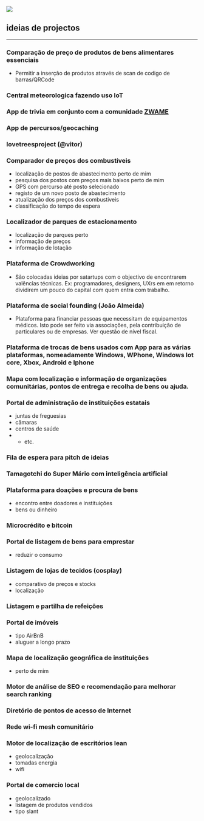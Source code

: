 ![](porumacausa-cover.png)




## ideias de projectos
---




### Comparação de preço de produtos de bens alimentares essenciais

- Permitir a inserção de produtos através de scan de codigo de barras/QRCode




### Central meteorologica fazendo uso IoT




### App de trivia em conjunto com a comunidade [ZWAME](https://github.com/zwamedevelopment)




### App de percursos/geocaching




### lovetreesproject (@vitor)




### Comparador de preços dos combustiveis
- localização de postos de abastecimento perto de mim
- pesquisa dos postos com preços mais baixos perto de mim
- GPS com percurso até posto selecionado
- registo de um novo posto de abastecimento
- atualização dos preços dos combustiveis
- classificação do tempo de espera




### Localizador de parques de estacionamento
- localização de parques perto
- informação de preços
- informação de lotação




### Plataforma de Crowdworking
- São colocadas ideias por satartups com o objectivo de encontrarem valências técnicas. Ex: programadores, designers, UXrs em em retorno dividirem um pouco do capital com quem entra com trabalho.




### Plataforma de social founding (João Almeida)
- Plataforma para financiar pessoas que necessitam de equipamentos médicos. Isto pode ser feito via associações, pela contribuição de particulares ou de empresas. Ver questão de nível fiscal.




### Plataforma de trocas de bens usados com App para as várias plataformas, nomeadamente Windows, WPhone, Windows Iot core, Xbox, Android e Iphone




### Mapa com localização e informação de organizações comunitárias, pontos de entrega e recolha de bens ou ajuda.




### Portal de administração de instituições estatais
- juntas de freguesias
- câmaras
- centros de saúde
- - etc.




### Fila de espera para pitch de ideias




### Tamagotchi do Super Mário com inteligência artificial




### Plataforma para doações e procura de bens
- encontro entre doadores e instituições
- bens ou dinheiro



### Microcrédito e bitcoin




### Portal de listagem de bens para emprestar
- reduzir o consumo




### Listagem de lojas de tecidos (cosplay)
- comparativo de preços e stocks
- localização




### Listagem e partilha de refeições




### Portal de imóveis
- tipo AirBnB
- aluguer a longo prazo
 



### Mapa de localização geográfica de instituições
- perto de mim




### Motor de análise de SEO e recomendação para melhorar search ranking




### Diretório de pontos de acesso de Internet




### Rede wi-fi mesh comunitário




### Motor de localização de escritórios lean
- geolocalização
- tomadas energia
- wifi




### Portal de comercio local
- geolocalizado
- listagem de produtos vendidos
- tipo slant
